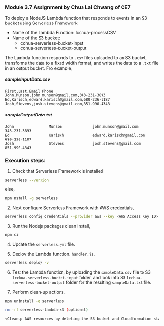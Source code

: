 ### Module 3.7 Assignment by Chua Lai Chwang of CE7

To deploy a NodeJS Lambda function that responds to events in an S3 bucket using Serverless Framework

- Name of the Lambda Function: lcchua-processCSV<br>
- Name of the S3 bucket:<br>
     - lcchua-serverless-bucket-input
     - lcchua-serverless-bucket-output

The Lambda function responds to `.csv` files uploaded to an S3 bucket, transforms the data to a fixed width format, and writes the data to a `.txt` file in an output bucket. Fro example,

##### sampleInputData.csv

```
First,Last,Email,Phone
John,Munson,john.munson@gmail.com,343-231-3893
Ed,Karisch,edward.karisch@gmail.com,680-236-1187
Josh,Stevens,josh.stevens@gmail.com,851-990-4343
```

##### sampleOutputData.txt

```
John                Munson              john.munson@gmail.com                             343-231-3893
Ed                  Karisch             edward.karisch@gmail.com                          680-236-1187
Josh                Stevens             josh.stevens@gmail.com                            851-990-4343
```

### Execution steps:

1. Check that Serverless Framework is installed
```bash
serverless --version
```
else,
```bash
npm nstall -g serverless
```
2. Next configure Serverless Framework with AWS credentials,
```bash
serverless config credentials --provider aws --key <AWS Access Key ID> --secret <AWS Secret Access Key> --profile serverlessUser
```
3. Run the Nodejs packages clean install,
```bash
npm ci
```
4. Update the `serverless.yml` file.

5. Deploy the Lambda function, `handler.js`,
```bash
serverless deploy -v
```
6. Test the Lambda function, by uploading the `sampleData.csv` file to S3 `lcchua-serverless-bucket-input` folder, and look into S3 `lcchua-serverless-bucket-output` folder for the resulting `sampleData.txt` file.

7. Perform clean-up actions.
```bash
npm uninstall -g serverless

rm -rf serverless-lambda-s3 (optional)

<Cleanup AWS resources by deleting the S3 bucket and Cloudformation stack>
```

